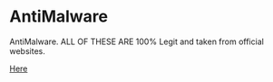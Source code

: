 # AntiMalware
AntiMalware.
ALL OF THESE ARE 100% Legit and taken from official websites.

<a href="https://projectthing.tk/obf/">Here</a>
